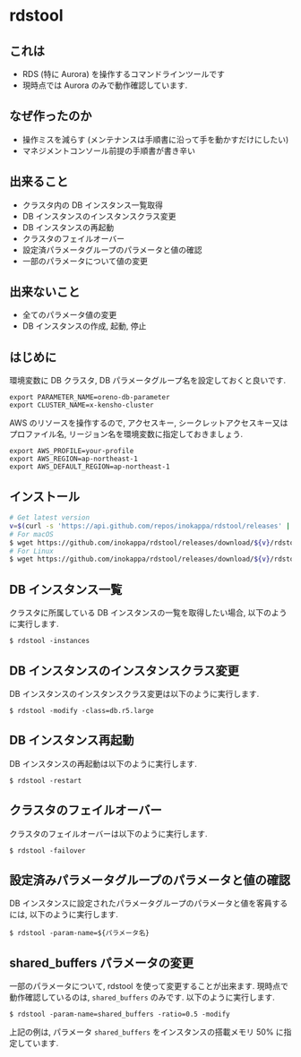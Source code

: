 # rdstool

## これは

* RDS (特に Aurora) を操作するコマンドラインツールです
* 現時点では Aurora のみで動作確認しています.

## なぜ作ったのか

* 操作ミスを減らす (メンテナンスは手順書に沿って手を動かすだけにしたい)
* マネジメントコンソール前提の手順書が書き辛い

## 出来ること

* クラスタ内の DB インスタンス一覧取得
* DB インスタンスのインスタンスクラス変更
* DB インスタンスの再起動
* クラスタのフェイルオーバー
* 設定済パラメータグループのパラメータと値の確認
* 一部のパラメータについて値の変更

## 出来ないこと

* 全てのパラメータ値の変更
* DB インスタンスの作成, 起動, 停止

## はじめに

環境変数に DB クラスタ, DB パラメータグループ名を設定しておくと良いです.

```shell
export PARAMETER_NAME=oreno-db-parameter
export CLUSTER_NAME=x-kensho-cluster
```

AWS のリソースを操作するので, アクセスキー, シークレットアクセスキー又はプロファイル名, リージョン名を環境変数に指定しておきましょう.

```shell
export AWS_PROFILE=your-profile
export AWS_REGION=ap-northeast-1
export AWS_DEFAULT_REGION=ap-northeast-1
```

## インストール

```sh
# Get latest version
v=$(curl -s 'https://api.github.com/repos/inokappa/rdstool/releases' | jq -r '.[0].tag_name')
# For macOS
$ wget https://github.com/inokappa/rdstool/releases/download/${v}/rdstool_darwin_amd64 -O ~/bin/rdstool && chmod +x ~/bin/rdstool
# For Linux
$ wget https://github.com/inokappa/rdstool/releases/download/${v}/rdstool_linux_amd64 -O ~/bin/rdstool && chmod +x ~/bin/rdstool
```

## DB インスタンス一覧

クラスタに所属している DB インスタンスの一覧を取得したい場合, 以下のように実行します.

```shell
$ rdstool -instances
```

## DB インスタンスのインスタンスクラス変更

DB インスタンスのインスタンスクラス変更は以下のように実行します.

```shell
$ rdstool -modify -class=db.r5.large
```

## DB インスタンス再起動

DB インスタンスの再起動は以下のように実行します.

```shell
$ rdstool -restart
```

## クラスタのフェイルオーバー

クラスタのフェイルオーバーは以下のように実行します.

```shell
$ rdstool -failover
```

## 設定済みパラメータグループのパラメータと値の確認

DB インスタンスに設定されたパラメータグループのパラメータと値を客員するには, 以下のように実行します.

```shell
$ rdstool -param-name=${パラメータ名}
```

## shared_buffers パラメータの変更

一部のパラメータについて, rdstool を使って変更することが出来ます. 現時点で動作確認しているのは, `shared_buffers` のみです. 以下のように実行します.

```shell
$ rdstool -param-name=shared_buffers -ratio=0.5 -modify
```

上記の例は, パラメータ `shared_buffers` をインスタンスの搭載メモリ 50% に指定しています.
